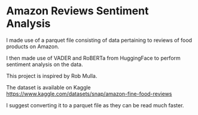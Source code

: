# Amazon Reviews Sentiment Analysis
I made use of a parquet file consisting of data pertaining to reviews of food products on Amazon.


I then made use of VADER and RoBERTa from HuggingFace to perform sentiment analysis on the data.


This project is inspired by Rob Mulla.


The dataset is available on Kaggle https://www.kaggle.com/datasets/snap/amazon-fine-food-reviews

I suggest converting it to a parquet file as they can be read much faster.
